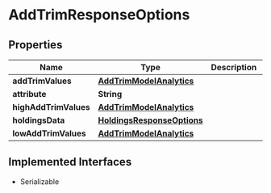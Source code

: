 

# AddTrimResponseOptions


## Properties

Name | Type | Description | Notes
------------ | ------------- | ------------- | -------------
**addTrimValues** | [**AddTrimModelAnalytics**](AddTrimModelAnalytics.md) |  |  [optional]
**attribute** | **String** |  |  [optional]
**highAddTrimValues** | [**AddTrimModelAnalytics**](AddTrimModelAnalytics.md) |  |  [optional]
**holdingsData** | [**HoldingsResponseOptions**](HoldingsResponseOptions.md) |  |  [optional]
**lowAddTrimValues** | [**AddTrimModelAnalytics**](AddTrimModelAnalytics.md) |  |  [optional]


## Implemented Interfaces

* Serializable


